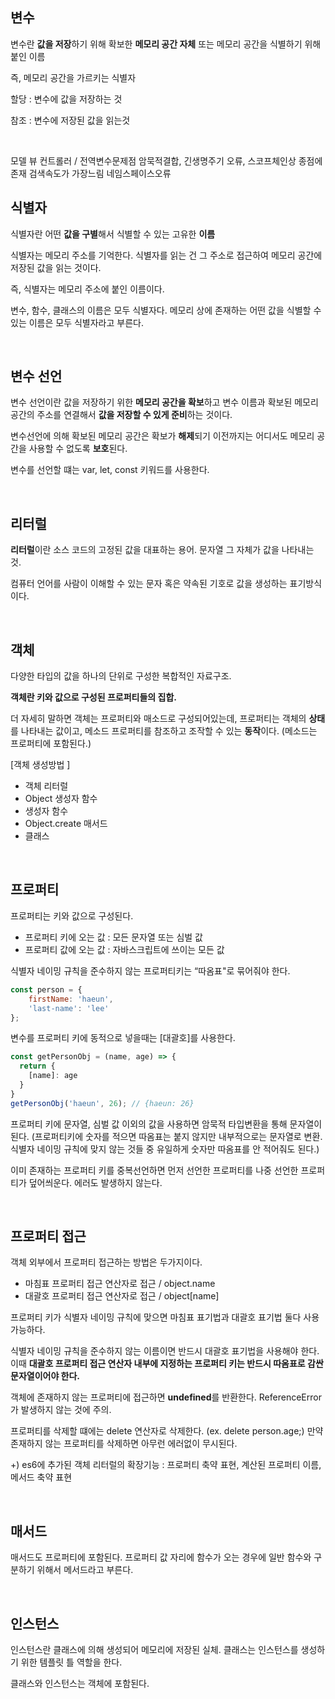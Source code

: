 ## 변수

변수란 **값을 저장**하기 위해 확보한 __메모리 공간 자체__ 또는 메모리 공간을 식별하기 위해 붙인 이름

즉, 메모리 공간을 가르키는 식별자

할당 : 변수에 값을 저장하는 것

참조 : 변수에 저장된 값을 읽는것

<br>

모델 뷰 컨트롤러 / 전역변수문제점 암묵적결합, 긴생명주기 오류, 스코프체인상 종점에 존재 검색속도가 가장느림 네임스페이스오류

## 식별자

식별자란 어떤 **값을 구별**해서 식별할 수 있는 고유한 __이름__

식별자는 메모리 주소를 기억한다. 식별자를 읽는 건 그 주소로 접근하여 메모리 공간에 저장된 값을 읽는 것이다.

즉, 식별자는 메모리 주소에 붙인 이름이다.

변수, 함수, 클래스의 이름은 모두 식별자다. 메모리 상에 존재하는 어떤 값을 식별할 수 있는 이름은 모두 식별자라고 부른다.

<br>

## 변수 선언

변수 선언이란 값을 저장하기 위한 **메모리 공간을 확보**하고 변수 이름과 확보된 메모리 공간의 주소를 연결해서 **값을 저장할 수 있게 준비**하는 것이다.

변수선언에 의해 확보된 메모리 공간은 확보가 **해제**되기 이전까지는 어디서도 메모리 공간을 사용할 수 없도록 **보호**된다.

변수를 선언할 떄는 var, let, const 키워드를 사용한다.

<br>

## 리터럴

**리터럴**이란 소스 코드의 고정된 값을 대표하는 용어. 문자열 그 자체가 값을 나타내는 것.

컴퓨터 언어를 사람이 이해할 수 있는 문자 혹은 약속된 기호로 값을 생성하는 표기방식이다.

<br>

## 객체

다양한 타입의 값을 하나의 단위로 구성한 복합적인 자료구조.

__객체란 키와 값으로 구성된 프로퍼티들의 집합.__

더 자세히 말하면 객체는 프로퍼티와 매소드로 구성되어있는데, 프로퍼티는 객체의 **상태**를 나타내는 값이고, 메소드 프로퍼티를 참조하고 조작할 수 있는 **동작**이다. (메소드는 프로퍼티에 포함된다.)

[객체 생성방법 ]

- 객체 리터럴
- Object 생성자 함수
- 생성자 함수
- Object.create 매서드
- 클래스

<br>

## 프로퍼티 

프로퍼티는 키와 값으로 구성된다. 

- 프로퍼티 키에 오는 값 : 모든 문자열 또는 심벌 값
- 프로퍼티 값에 오는 값 : 자바스크립트에 쓰이는 모든 값

식별자 네이밍 규칙을 준수하지 않는 프로퍼티키는 “따옴표"로 묶어줘야 한다.

```javascript
const person = {
	firstName: 'haeun',
	'last-name': 'lee'
};
```

변수를 프로퍼티 키에 동적으로 넣을때는 [대괄호]를 사용한다.

```javascript
const getPersonObj = (name, age) => {
  return {
    [name]: age
  }
}
getPersonObj('haeun', 26); // {haeun: 26}
```

프로퍼티 키에 문자열, 심벌 값 이외의 값을 사용하면 암묵적 타입변환을 통해 문자열이 된다. (프로퍼티키에 숫자를 적으면 따옴표는 붙지 않지만  내부적으로는 문자열로 변환. 식별자 네이밍 규칙에 맞지 않는 것들 중 유일하게 숫자만 따옴표를 안 적어줘도 된다.)

이미 존재하는 프로퍼티 키를 중복선언하면 먼저 선언한 프로퍼티를 나중 선언한 프로퍼티가 덮어씌운다. 에러도 발생하지 않는다.

<br>

## 프로퍼티 접근

객체 외부에서 프로퍼티 접근하는 방법은 두가지이다.

- 마침표 프로퍼티 접근 연산자로 접근 / object.name
- 대괄호 프로퍼티 접근 연산자로 접근 / object[name]

프로퍼티 키가 식별자 네이밍 규칙에 맞으면 마침표 표기법과 대괄호 표기법 둘다 사용가능하다.

식별자 네이밍 규칙을 준수하지 않는 이름이면 반드시 대괄호 표기법을 사용해야 한다. 이때 **대괄호 프로퍼티 접근 연산자 내부에 지정하는 프로퍼티 키는 반드시 따옴표로 감싼 문자열이어야 한다.**

객체에 존재하지 않는 프로퍼티에 접근하면 **undefined**를 반환한다. ReferenceError가 발생하지 않는 것에 주의.

프로퍼티를 삭제할 떄에는 delete 연산자로 삭제한다. (ex. delete person.age;) 만약 존재하지 않는 프로퍼티를 삭제하면 아무런 에러없이 무시된다.

+) es6에 추가된 객체 리터럴의 확장기능 : 프로퍼티 축약 표현, 계산된 프로퍼티 이름, 메서드 축약 표현

<br>

## 매서드

매서드도 프로퍼티에 포함된다. 프로퍼티 값 자리에 함수가 오는 경우에 일반 함수와 구분하기 위해서 메서드라고 부른다.

<br>

## 인스턴스

인스턴스란 클래스에 의해 생성되어 메모리에 저장된 실체. 클래스는 인스턴스를 생성하기 위한 템플릿 틀 역할을 한다.

클래스와 인스턴스는 객체에 포함된다.











































